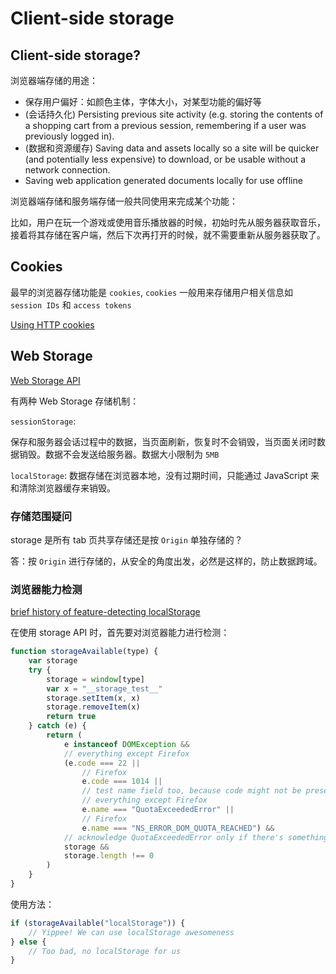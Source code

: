 # Client-side storage

## Client-side storage?

浏览器端存储的用途：

-   保存用户偏好：如颜色主体，字体大小，对某型功能的偏好等
-   (会话持久化) Persisting previous site activity (e.g. storing the contents of a shopping cart from a previous session, remembering if a user was previously logged in).
-   (数据和资源缓存) Saving data and assets locally so a site will be quicker (and potentially less expensive) to download, or be usable without a network connection.
-   Saving web application generated documents locally for use offline

浏览器端存储和服务端存储一般共同使用来完成某个功能：

比如，用户在玩一个游戏或使用音乐播放器的时候，初始时先从服务器获取音乐，接着将其存储在客户端，然后下次再打开的时候，就不需要重新从服务器获取了。

## Cookies

最早的浏览器存储功能是 `cookies`, `cookies` 一般用来存储用户相关信息如 `session IDs` 和 `access tokens`

[Using HTTP cookies](https://developer.mozilla.org/en-US/docs/Web/HTTP/Cookies)

## Web Storage

[Web Storage API](https://developer.mozilla.org/en-US/docs/Web/API/Web_Storage_API)

有两种 Web Storage 存储机制：

`sessionStorage`:

保存和服务器会话过程中的数据，当页面刷新，恢复时不会销毁，当页面关闭时数据销毁。数据不会发送给服务器。数据大小限制为 `5MB`

`localStorage`:
数据存储在浏览器本地，没有过期时间，只能通过 JavaScript 来和清除浏览器缓存来销毁。

### 存储范围疑问

storage 是所有 tab 页共享存储还是按 `Origin` 单独存储的？

答：按 `Origin` 进行存储的，从安全的角度出发，必然是这样的，防止数据跨域。

### 浏览器能力检测

[brief history of feature-detecting localStorage](https://gist.github.com/paulirish/5558557)

在使用 storage API 时，首先要对浏览器能力进行检测：

```js
function storageAvailable(type) {
    var storage
    try {
        storage = window[type]
        var x = "__storage_test__"
        storage.setItem(x, x)
        storage.removeItem(x)
        return true
    } catch (e) {
        return (
            e instanceof DOMException &&
            // everything except Firefox
            (e.code === 22 ||
                // Firefox
                e.code === 1014 ||
                // test name field too, because code might not be present
                // everything except Firefox
                e.name === "QuotaExceededError" ||
                // Firefox
                e.name === "NS_ERROR_DOM_QUOTA_REACHED") &&
            // acknowledge QuotaExceededError only if there's something already stored
            storage &&
            storage.length !== 0
        )
    }
}
```

使用方法：

```js
if (storageAvailable("localStorage")) {
    // Yippee! We can use localStorage awesomeness
} else {
    // Too bad, no localStorage for us
}
```
